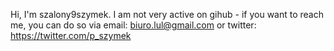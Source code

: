 Hi, I'm szalony9szymek.
I am not very active on gihub - if you want to reach me, you can do so via email: biuro.lul@gmail.com or twitter: https://twitter.com/p_szymek
